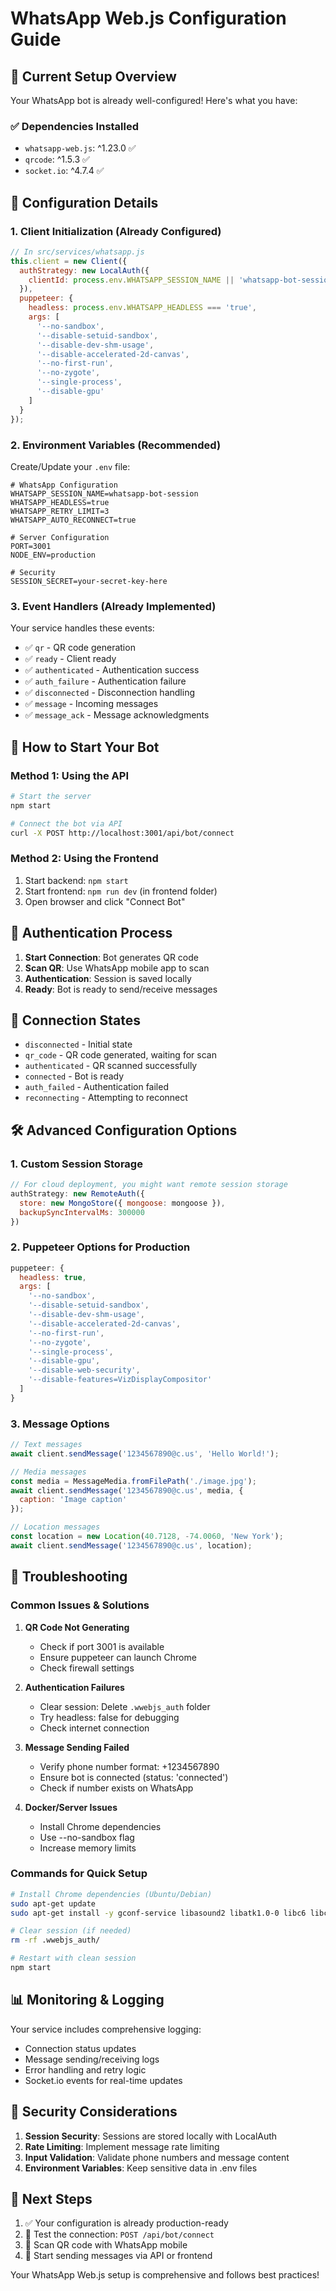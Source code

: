 # WhatsApp Web.js Configuration Guide

## 🚀 Current Setup Overview

Your WhatsApp bot is already well-configured! Here's what you have:

### ✅ Dependencies Installed
- `whatsapp-web.js`: ^1.23.0 ✅
- `qrcode`: ^1.5.3 ✅
- `socket.io`: ^4.7.4 ✅

## 🔧 Configuration Details

### 1. **Client Initialization** (Already Configured)

```javascript
// In src/services/whatsapp.js
this.client = new Client({
  authStrategy: new LocalAuth({
    clientId: process.env.WHATSAPP_SESSION_NAME || 'whatsapp-bot-session'
  }),
  puppeteer: {
    headless: process.env.WHATSAPP_HEADLESS === 'true',
    args: [
      '--no-sandbox',
      '--disable-setuid-sandbox', 
      '--disable-dev-shm-usage',
      '--disable-accelerated-2d-canvas',
      '--no-first-run',
      '--no-zygote',
      '--single-process',
      '--disable-gpu'
    ]
  }
});
```

### 2. **Environment Variables** (Recommended)

Create/Update your `.env` file:

```env
# WhatsApp Configuration
WHATSAPP_SESSION_NAME=whatsapp-bot-session
WHATSAPP_HEADLESS=true
WHATSAPP_RETRY_LIMIT=3
WHATSAPP_AUTO_RECONNECT=true

# Server Configuration  
PORT=3001
NODE_ENV=production

# Security
SESSION_SECRET=your-secret-key-here
```

### 3. **Event Handlers** (Already Implemented)

Your service handles these events:
- ✅ `qr` - QR code generation
- ✅ `ready` - Client ready
- ✅ `authenticated` - Authentication success
- ✅ `auth_failure` - Authentication failure
- ✅ `disconnected` - Disconnection handling
- ✅ `message` - Incoming messages
- ✅ `message_ack` - Message acknowledgments

## 🚀 How to Start Your Bot

### Method 1: Using the API
```bash
# Start the server
npm start

# Connect the bot via API
curl -X POST http://localhost:3001/api/bot/connect
```

### Method 2: Using the Frontend
1. Start backend: `npm start`
2. Start frontend: `npm run dev` (in frontend folder)
3. Open browser and click "Connect Bot"

## 📱 Authentication Process

1. **Start Connection**: Bot generates QR code
2. **Scan QR**: Use WhatsApp mobile app to scan
3. **Authentication**: Session is saved locally
4. **Ready**: Bot is ready to send/receive messages

## 🔄 Connection States

- `disconnected` - Initial state
- `qr_code` - QR code generated, waiting for scan
- `authenticated` - QR scanned successfully
- `connected` - Bot is ready
- `auth_failed` - Authentication failed
- `reconnecting` - Attempting to reconnect

## 🛠️ Advanced Configuration Options

### 1. **Custom Session Storage**
```javascript
// For cloud deployment, you might want remote session storage
authStrategy: new RemoteAuth({
  store: new MongoStore({ mongoose: mongoose }),
  backupSyncIntervalMs: 300000
})
```

### 2. **Puppeteer Options for Production**
```javascript
puppeteer: {
  headless: true,
  args: [
    '--no-sandbox',
    '--disable-setuid-sandbox',
    '--disable-dev-shm-usage',
    '--disable-accelerated-2d-canvas',
    '--no-first-run',
    '--no-zygote',
    '--single-process',
    '--disable-gpu',
    '--disable-web-security',
    '--disable-features=VizDisplayCompositor'
  ]
}
```

### 3. **Message Options**
```javascript
// Text messages
await client.sendMessage('1234567890@c.us', 'Hello World!');

// Media messages  
const media = MessageMedia.fromFilePath('./image.jpg');
await client.sendMessage('1234567890@c.us', media, {
  caption: 'Image caption'
});

// Location messages
const location = new Location(40.7128, -74.0060, 'New York');
await client.sendMessage('1234567890@c.us', location);
```

## 🔧 Troubleshooting

### Common Issues & Solutions

1. **QR Code Not Generating**
   - Check if port 3001 is available
   - Ensure puppeteer can launch Chrome
   - Check firewall settings

2. **Authentication Failures**
   - Clear session: Delete `.wwebjs_auth` folder
   - Try headless: false for debugging
   - Check internet connection

3. **Message Sending Failed**
   - Verify phone number format: +1234567890
   - Ensure bot is connected (status: 'connected')
   - Check if number exists on WhatsApp

4. **Docker/Server Issues**
   - Install Chrome dependencies
   - Use --no-sandbox flag
   - Increase memory limits

### Commands for Quick Setup

```bash
# Install Chrome dependencies (Ubuntu/Debian)
sudo apt-get update
sudo apt-get install -y gconf-service libasound2 libatk1.0-0 libc6 libcairo2 libcups2 libdbus-1-3 libexpat1 libfontconfig1 libgcc1 libgconf-2-4 libgdk-pixbuf2.0-0 libglib2.0-0 libgtk-3-0 libnspr4 libpango-1.0-0 libpangocairo-1.0-0 libstdc++6 libx11-6 libx11-xcb1 libxcb1 libxcomposite1 libxcursor1 libxdamage1 libxext6 libxfixes3 libxi6 libxrandr2 libxrender1 libxss1 libxtst6 ca-certificates fonts-liberation libappindicator1 libnss3 lsb-release xdg-utils wget

# Clear session (if needed)
rm -rf .wwebjs_auth/

# Restart with clean session
npm start
```

## 📊 Monitoring & Logging

Your service includes comprehensive logging:
- Connection status updates
- Message sending/receiving logs  
- Error handling and retry logic
- Socket.io events for real-time updates

## 🔐 Security Considerations

1. **Session Security**: Sessions are stored locally with LocalAuth
2. **Rate Limiting**: Implement message rate limiting
3. **Input Validation**: Validate phone numbers and message content
4. **Environment Variables**: Keep sensitive data in .env files

## 🎯 Next Steps

1. ✅ Your configuration is already production-ready
2. 🔄 Test the connection: `POST /api/bot/connect`
3. 📱 Scan QR code with WhatsApp mobile
4. 💬 Start sending messages via API or frontend

Your WhatsApp Web.js setup is comprehensive and follows best practices!
